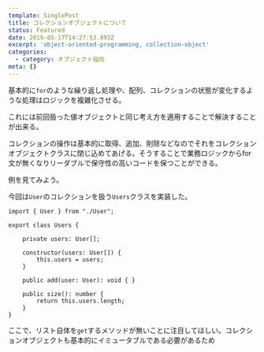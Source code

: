 ```yaml
---
template: SinglePost
title: コレクションオブジェクトについて
status: Featured
date: 2019-05-17T14:27:53.893Z
excerpt: 'object-oriented-programming, collection-object'
categories:
  - category: オブジェクト指向
meta: {}
---
```

基本的に`for`のような繰り返し処理や、配列、コレクションの状態が変化するような処理はロジックを複雑化させる。

これには前回扱った値オブジェクトと同じ考え方を適用することで解決することが出来る。

コレクションの操作は基本的に取得、追加、削除などなのでそれをコレクションオブジェクトクラスに閉じ込めてあげる。そうすることで業務ロジックからfor文が無くなりリーダブルで保守性の高いコードを保つことができる。

例を見てみよう。

今回は`User`のコレクションを扱う`Users`クラスを実装した。
```
import { User } from "./User";

export class Users {

    private users: User[];

    constructor(users: User[]) {
        this.users = users;
    }

    public add(user: User): void { }

    public size(): number {
        return this.users.length;
    }
}
```

ここで、リスト自体を`get`するメソッドが無いことに注目してほしい。コレクションオブジェクトも基本的にイミュータブルである必要があるため
